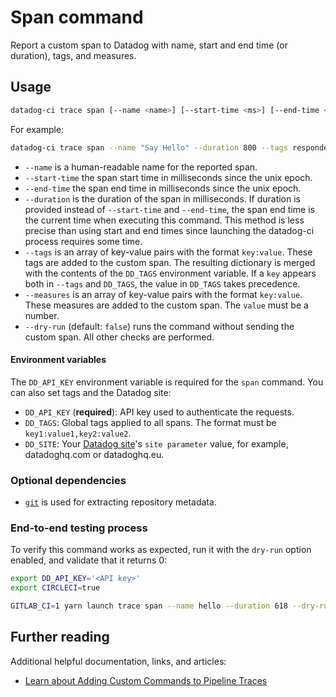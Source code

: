 # Span command

Report a custom span to Datadog with name, start and end time (or duration), tags, and measures.

## Usage

```bash
datadog-ci trace span [--name <name>] [--start-time <ms>] [--end-time <ms>] [--duration <ms>] [--tags] [--measures] [--dry-run]
```

For example:

```bash
datadog-ci trace span --name "Say Hello" --duration 800 --tags responded-hello-too:true
```

- `--name` is a human-readable name for the reported span.
- `--start-time` the span start time in milliseconds since the unix epoch.
- `--end-time` the span end time in milliseconds since the unix epoch.
- `--duration` is the duration of the span in milliseconds. If duration is provided instead of `--start-time` and `--end-time`, the span end time is the current time when executing this command. This method is less precise than using start and end times since launching the datadog-ci process requires some time.
- `--tags` is an array of key-value pairs with the format `key:value`. These tags are added to the custom span.
    The resulting dictionary is merged with the contents of the `DD_TAGS` environment variable. If a `key` appears both in `--tags` and `DD_TAGS`, the value in `DD_TAGS` takes precedence.
- `--measures` is an array of key-value pairs with the format `key:value`. These measures are added to the custom span.
    The `value` must be a number.
- `--dry-run` (default: `false`) runs the command without sending the custom span. All other checks are performed.

#### Environment variables

The `DD_API_KEY` environment variable is required for the `span` command. You can also set tags and the Datadog site:

- `DD_API_KEY` (**required**): API key used to authenticate the requests.
- `DD_TAGS`: Global tags applied to all spans. The format must be `key1:value1,key2:value2`.
- `DD_SITE`: Your [Datadog site][2]'s `site parameter` value, for example, datadoghq.com or datadoghq.eu.

### Optional dependencies

- [`git`][3] is used for extracting repository metadata.

### End-to-end testing process

To verify this command works as expected, run it with the `dry-run` option enabled, and validate that it returns 0:

```bash
export DD_API_KEY='<API key>'
export CIRCLECI=true

GITLAB_CI=1 yarn launch trace span --name hello --duration 618 --dry-run
```

## Further reading

Additional helpful documentation, links, and articles:

- [Learn about Adding Custom Commands to Pipeline Traces][1]

[1]: https://docs.datadoghq.com/continuous_integration/pipelines/custom_commands/
[2]: https://docs.datadoghq.com/getting_started/site/#access-the-datadog-site
[3]: https://git-scm.com/downloads
